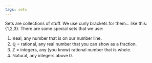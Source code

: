 ```yaml
---
tags: sets
---
```


Sets are collections of stuff. We use curly brackets for them... like this: {1,2,3}. There are some special sets that we use:

1. $\mathbb{R}$eal, any number that is on our number line.
2. $\mathbb{Q}$ = rational, any real number that you can show as a fraction.
3. $\mathbb{Z}$ = integers, any (you know) rational number that is whole.
4. $\mathbb{N}$atural, any integers above 0.